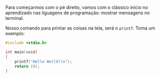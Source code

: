Para começarmos com o pé direito, vamos com o clássico início no aprendizado nas liguagens de programação: mostrar mensagens no terminal.

Nosso comando para printar as coisas na tela, será o ``printf``. Toma um exemplo:

```c
#include <stdio.h>

int	main(void)
{
	printf("Hello World!\n");
	return (0);
}
```